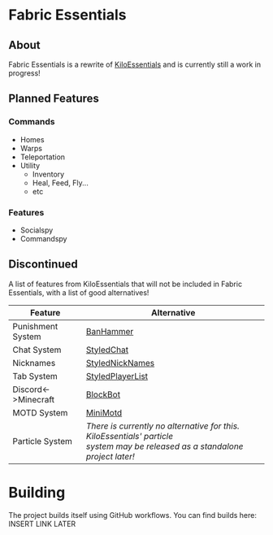 # Fabric Essentials

## About
Fabric Essentials is a rewrite of [KiloEssentials](https://github.com/KiloCraft/KiloEssentials) and is currently still a work in progress!

## Planned Features
### Commands
- Homes
- Warps
- Teleportation
- Utility
  - Inventory
  - Heal, Feed, Fly...
  - etc 

### Features
- Socialspy
- Commandspy

## Discontinued
A list of features from KiloEssentials that will not be included in Fabric Essentials, with a list of good alternatives!

| Feature             | Alternative                                                                                                                       |
|---------------------|-----------------------------------------------------------------------------------------------------------------------------------|
| Punishment System   | [BanHammer](https://modrinth.com/mod/banhammer)                                                                                   |
| Chat System         | [StyledChat](https://modrinth.com/mod/styled-chat)                                                                                |
| Nicknames           | [StyledNickNames](https://modrinth.com/mod/styled-nicknames)                                                                      |
| Tab System          | [StyledPlayerList](https://modrinth.com/mod/styledplayerlist)                                                                     |
| Discord<->Minecraft | [BlockBot](https://modrinth.com/mod/blockbot)                                                                                     |
| MOTD System         | [MiniMotd](https://modrinth.com/mod/minimotd)                                                                                     |
| Particle System     | *There is currently no alternative for this. KiloEssentials' particle<br/> system may be released as a standalone project later!* |

# Building
The project builds itself using GitHub workflows. You can find builds here: INSERT LINK LATER
